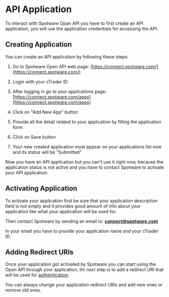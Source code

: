 # API Application

To interact with Spotware Opan API you have to first create an API application, you will use the application credentials for accessing the API.

## Creating Application

You can create an API application by following these steps:

1. Go to Spotware Open API web page: [https://connect.spotware.com/](https://connect.spotware.com/)

2. Login with your cTrader ID

3. After logging in go to your applications page: [https://connect.spotware.com/apps](https://connect.spotware.com/apps)

4. Click on "Add New App" button

5. Provide all the detail related to your application by filling the application form

6. Click on Save button

7. Your new created application must appear on your applications list now and its status will be "Submitted"

Now you have an API application but you can't use it right now, because the application status is not active and you have to contact Spotware to activate your API application.

## Activating Application

To activate your application first be sure that your application description field is not empty and it provides good amount of info about your application like what your application will be used for.

Then contact Spotware by sending an email to: <a href="mailto:connect@spotware.com">**connect@spotware.com**</a>

In your email you have to provide your application name and your cTrader ID.

## Adding Redirect URIs

Once your application got activated by Spotware you can start using the Open API through your application, thr next step is to add a redirect URI that will be used for [authentication](../account-authentication).

You can always change your application redirect URIs and add new ones or remove old ones.